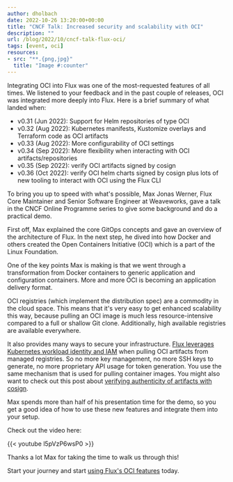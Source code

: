 ```yaml
---
author: dholbach
date: 2022-10-26 13:20:00+00:00
title: "CNCF Talk: Increased security and scalability with OCI"
description: ""
url: /blog/2022/10/cncf-talk-flux-oci/
tags: [event, oci]
resources:
- src: "**.{png,jpg}"
  title: "Image #:counter"
---
```


Integrating OCI into Flux was one of the most-requested features of all
times. We listened to your feedback and in the past couple of releases,
OCI was integrated more deeply into Flux. Here is a brief summary of
what landed when:

- v0.31 (Jun 2022): Support for Helm repositories of type OCI
- v0.32 (Aug 2022): Kubernetes manifests, Kustomize overlays and
  Terraform code as OCI artifacts
- v0.33 (Aug 2022): More configurability of OCI settings
- v0.34 (Sep 2022): More flexibility when interacting with OCI
  artifacts/repositories
- v0.35 (Sep 2022): verify OCI artifacts signed by cosign
- v0.36 (Oct 2022): verify OCI helm charts signed by cosign plus lots
  of new tooling to interact with OCI using the Flux CLI

To bring you up to speed with what's possible, Max Jonas Werner, Flux
Core Maintainer and Senior Software Engineer at Weaveworks, gave a talk
in the CNCF Online Programme series to give some background and do a
practical demo.

First off, Max explained the core GitOps concepts and gave an overview
of the architecture of Flux. In the next step, he dived into how Docker
and others created the Open Containers Initiative (OCI) which is a part
of the Linux Foundation.

One of the key points Max is making is that we went through a
transformation from Docker containers to generic application and
configuration containers. More and more OCI is becoming an application
delivery format.

OCI registries (which implement the distribution spec) are a commodity
in the cloud space. This means that it's very easy to get enhanced
scalability this way, because pulling an OCI image is much less
resource-intensive compared to a full or shallow Git clone.
Additionally, high available registries are available everywhere.

It also provides many ways to secure your infrastructure. [Flux
leverages Kubernetes workload identity and
IAM](/flux/components/source/helmrepositories/#provider)
when pulling OCI artifacts from managed registries. So no more key
management, no more SSH keys to generate, no more proprietary API usage
for token generation. You use the same mechanism that is used for
pulling container images. You might also want to check out this post
about [verifying authenticity of artifacts with
cosign](/blog/2022/10/prove-the-authenticity-of-oci-artifacts/).

Max spends more than half of his presentation time for the demo, so you
get a good idea of how to use these new features and integrate them into
your setup.

Check out the video here:

{{< youtube l5pVzP6wsP0 >}}

Thanks a lot Max for taking the time to walk us through this!

Start your journey and start [using Flux's OCI
features](/flux/cheatsheets/oci-artifacts/) today.
